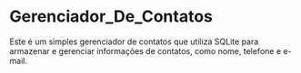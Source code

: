 # Gerenciador_De_Contatos
Este é um simples gerenciador de contatos que utiliza SQLite para armazenar e gerenciar informações de contatos, como nome, telefone e e-mail.
